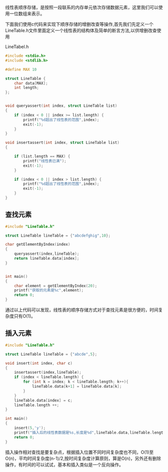 
线性表顺序存储，是按照一段联系的内存单元依次存储数据元素，这里我们可以使用一位数组来表示。

下面我们使用c代码来实现下顺序存储的增删改查等操作,首先我们先定义一个LineTable.h文件里面定义一个线性表的结构体及简单的断言方法,以供增删改查使用

LineTabel.h
```c
#include <stdio.h>
#include <stdlib.h>

#define MAX 10

struct LineTable {
    char data[MAX];
    int length;
};


void queryassert(int index, struct LineTable list)
{
    if (index < 0 || index >= list.length) {
        printf("%d超出了线性表的范围",index);
        exit(-1);
    }
}

void insertassert(int index, struct LineTable list)
{

    if (list.length == MAX) {
        printf("线性表已满");
        exit(-1);
    }

    if (index < 0 || index > list.length) {
        printf("%d超出了线性表的范围",index);
        exit(-1);
    }
}
```

## 查找元素
```c
#include "LineTable.h"

struct LineTable lineTable = {"abcdefghig",10};

char getElementByIndex(index)
{
    queryassert(index,lineTable);
    return lineTable.data[index];
}


int main()
{
    char element = getElementByIndex(20);
    printf("获取的元素是%c",element);
    return 0;
}
```
通过以上代码可以发现，线性表的顺序存储方式对于查找元素是很方便的，时间复杂度只有O(1)。

## 插入元素

```c
#include "LineTable.h"

struct LineTable lineTable = {"abcde",5};

void insert(int index, char c)
{
    insertassert(index,lineTable);
    if (index < lineTable.length) {
        for (int k = index; k < lineTable.length; k++){
            lineTable.data[k+1] = lineTable.data[k];
        }
    }
    lineTable.data[index] = c;
    lineTable.length ++;
}

int main()
{
    insert(5,'y');
    printf("插入后的线性表数据是%s,长度是%d",lineTable.data,lineTable.length);
    return 0;
}
```
插入操作相对查找是要复杂点，根据插入位置不同时间复杂度也不同，O(1)至O(n)，平均时间复杂度(n-1)/2,按时间复杂度计算原则，算是O(n)，另外还有删除操作，有时间的可以试试，基本和插入类似是一个反向操作。
